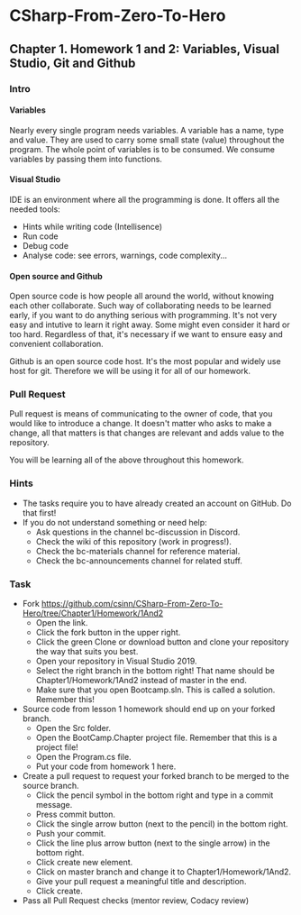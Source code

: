 # CSharp-From-Zero-To-Hero

## Chapter 1. Homework 1 and 2: Variables, Visual Studio, Git and Github

### Intro
#### Variables
Nearly every single program needs variables.
A variable has a name, type and value. They are used to carry some small state (value) throughout the program.
The whole point of variables is to be consumed.
We consume variables by passing them into functions.
#### Visual Studio
IDE is an environment where all the programming is done. 
It offers all the needed tools: 
- Hints while writing code (Intellisence)
- Run code
- Debug code
- Analyse code: see errors, warnings, code complexity...
#### Open source and Github
Open source code is how people all around the world, without knowing each other collaborate.
Such way of collaborating needs to be learned early, if you want to do anything serious with programming.
It's not very easy and intutive to learn it right away.
Some might even consider it hard or too hard.
Regardless of that, it's necessary if we want to ensure easy and convenient collaboration.  

Github is an open source code host. It's the most popular and widely use host for git.
Therefore we will be using it for all of our homework.

### Pull Request
Pull request is means of communicating to the owner of code, that you would like to introduce a change.
It doesn't matter who asks to make a change, all that matters is that changes are relevant and adds value to the repository.  

You will be learning all of the above throughout this homework.

### Hints
* The tasks require you to have already created an account on GitHub. Do that first!
* If you do not understand something or need help:
  * Ask questions in the channel bc-discussion in Discord.
  * Check the wiki of this repository (work in progress!).
  * Check the bc-materials channel for reference material.
  * Check the bc-announcements channel for related stuff.

### Task
* Fork https://github.com/csinn/CSharp-From-Zero-To-Hero/tree/Chapter1/Homework/1And2
  * Open the link.
  * Click the fork button in the upper right.
  * Click the green Clone or download button and clone your repository the way that suits you best.
  * Open your repository in Visual Studio 2019.
  * Select the right branch in the bottom right! That name should be Chapter1/Homework/1And2 instead of master in the end.
  * Make sure that you open Bootcamp.sln. This is called a solution. Remember this!
* Source code from lesson 1 homework should end up on your forked branch.
  * Open the Src folder.
  * Open the BootCamp.Chapter project file. Remember that this is a project file!
  * Open the Program.cs file.
  * Put your code from homework 1 here.
* Create a pull request to request your forked branch to be merged to the source branch.
  * Click the pencil symbol in the bottom right and type in a commit message.
  * Press commit button.
  * Click the single arrow button (next to the pencil) in the bottom right.
  * Push your commit.
  * Click the line plus arrow button (next to the single arrow) in the bottom right.
  * Click create new element.
  * Click on master branch and change it to Chapter1/Homework/1And2.
  * Give your pull request a meaningful title and description.
  * Click create.
* Pass all Pull Request checks (mentor review, Codacy review) 

